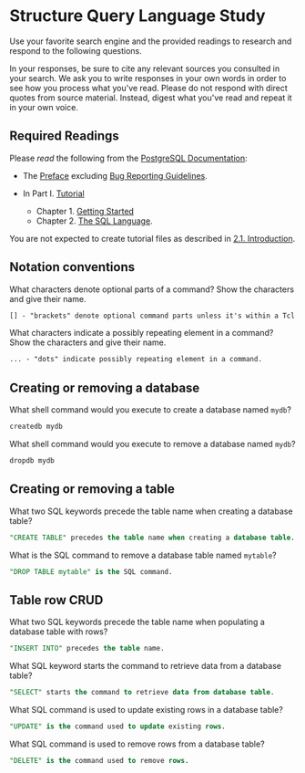 # Structure Query Language Study

Use your favorite search engine and the provided readings to research and
respond to the following questions.

In your responses, be sure to cite any relevant sources you consulted in your
search. We ask you to write responses in your own words in order to see how you
process what you've read. Please do not respond with direct quotes from source
material. Instead, digest what you've read and repeat it in your own voice.

## Required Readings

Please _read_ the following from the [PostgreSQL
Documentation](http://www.postgresql.org/docs/9.5/static/index.html):

-   The [Preface](http://www.postgresql.org/docs/9.5/static/preface.html)
excluding [Bug Reporting
Guidelines](http://www.postgresql.org/docs/9.5/static/bug-reporting.html).
-   In Part I. [Tutorial](http://www.postgresql.org/docs/9.5/static/tutorial.html)

    -   Chapter 1. [Getting Started](http://www.postgresql.org/docs/9.5/static/tutorial-start.html)
    -   Chapter 2. [The SQL Language](http://www.postgresql.org/docs/9.5/static/tutorial-sql.html).

You are not expected to create tutorial files as described in [2.1.
Introduction](http://www.postgresql.org/docs/9.5/static/tutorial-sql-intro.html).

## Notation conventions

What characters denote optional parts of a command?
Show the characters and give their name.

```md
[] - "brackets" denote optional command parts unless it's within a Tcl command, where then "?" (question mark) would be used.
```

What characters indicate a possibly repeating element in a command?
Show the characters and give their name.

```md
... - "dots" indicate possibly repeating element in a command.
```

## Creating or removing a database

What shell command would you execute to create a database named `mydb`?

```sh
createdb mydb
```

What shell command would you execute to remove a database named `mydb`?

```sh
dropdb mydb
```

## Creating or removing a table

What two SQL keywords precede the table name when creating a database table?

```sql
"CREATE TABLE" precedes the table name when creating a database table.
```

What is the SQL command to remove a database table named `mytable`?

```sql
"DROP TABLE mytable" is the SQL command.
```

## Table row CRUD

What two SQL keywords precede the table name when populating
a database table with rows?

```sql
"INSERT INTO" precedes the table name.
```

What SQL keyword starts the command to retrieve data from a database table?

```sql
"SELECT" starts the command to retrieve data from database table.
```

What SQL command is used to update existing rows in a database table?

```sql
"UPDATE" is the command used to update existing rows.
```

What SQL command is used to remove rows from a database table?

```sql
"DELETE" is the command used to remove rows.
```
